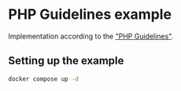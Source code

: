 # PHP Guidelines example

Implementation according to the ["PHP Guidelines"](https://github.com/pvaviloff/php-guidelines).

## Setting up the example

```bash 
docker compose up -d
```
